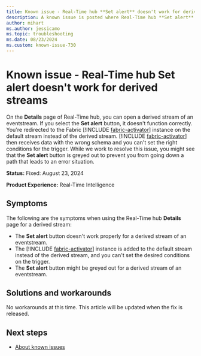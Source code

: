 ```yaml
---
title: Known issue - Real-Time hub **Set alert** doesn't work for derived streams
description: A known issue is posted where Real-Time hub **Set alert** doesn't work for derived streams.
author: mihart
ms.author: jessicamo
ms.topic: troubleshooting  
ms.date: 08/23/2024
ms.custom: known-issue-730
---
```


# Known issue - Real-Time hub **Set alert** doesn't work for derived streams

On the **Details** page of Real-Time hub, you can open a derived stream of an eventstream. If you select the **Set alert** button, it doesn't function correctly. You're redirected to the Fabric [!INCLUDE [fabric-activator](../../real-time-intelligence/includes/fabric-activator.md)] instance on the default stream instead of the derived stream. [!INCLUDE [fabric-activator](../../real-time-intelligence/includes/fabric-activator.md)] then receives data with the wrong schema and you can't set the right conditions for the trigger. While we work to resolve this issue, you might see that the **Set alert** button is greyed out to prevent you from going down a path that leads to an error situation.

**Status:** Fixed: August 23, 2024

**Product Experience:** Real-Time Intelligence

## Symptoms

The following are the symptoms when using the Real-Time hub **Details** page for a derived stream:

 - The **Set alert** button doesn't work properly for a derived stream of an eventstream.
 - The [!INCLUDE [fabric-activator](../../real-time-intelligence/includes/fabric-activator.md)] instance is added to the default stream instead of the derived stream, and you can't set the desired conditions on the trigger.
 - The **Set alert** button might be greyed out for a derived stream of an eventstream.

## Solutions and workarounds

No workarounds at this time. This article will be updated when the fix is released.

## Next steps

- [About known issues](https://support.fabric.microsoft.com/known-issues)
